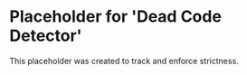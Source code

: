 ﻿# Placeholder for 'Dead Code Detector'
This placeholder was created to track and enforce strictness.

